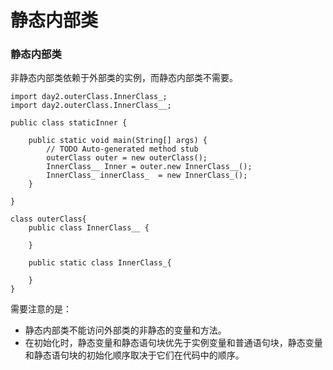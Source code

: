 # 静态内部类

### 静态内部类



非静态内部类依赖于外部类的实例，而静态内部类不需要。

```
import day2.outerClass.InnerClass_;
import day2.outerClass.InnerClass__;

public class staticInner {

	public static void main(String[] args) {
		// TODO Auto-generated method stub
		outerClass outer = new outerClass();
		InnerClass__ Inner = outer.new InnerClass__();
		InnerClass_ innerClass_  = new InnerClass_();
 	}

}

class outerClass{
	public class InnerClass__ {
		
	}
	
	public static class InnerClass_{
		
	} 
}
```

需要注意的是：

- 静态内部类不能访问外部类的非静态的变量和方法。
- 在初始化时，静态变量和静态语句块优先于实例变量和普通语句块，静态变量和静态语句块的初始化顺序取决于它们在代码中的顺序。